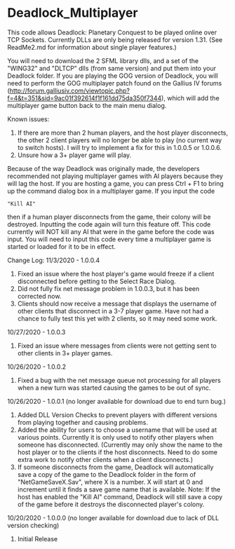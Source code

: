 # Deadlock_Multiplayer
This code allows Deadlock: Planetary Conquest to be played online over TCP Sockets. Currently DLLs are only being released for version 1.31. (See ReadMe2.md for information about single player features.)

You will need to download the 2 SFML library dlls, and a set of the "WING32" and "DLTCP" dlls (from same version) and put them into your Deadlock folder. If you are playing the GOG version of Deadlock, you will need to perform the GOG multiplayer patch found on the Gallius IV forums (http://forum.galliusiv.com/viewtopic.php?f=4&t=351&sid=9ac01f392614f1f161dd75da350f7344), which will add the multiplayer game button back to the main menu dialog.

Known issues:
1) If there are more than 2 human players, and the host player disconnects, the other 2 client players will no longer be able to play (no current way to switch hosts). I will try to implement a fix for this in 1.0.0.5 or 1.0.0.6.
2) Unsure how a 3+ player game will play.

Because of the way Deadlock was originally made, the developers recommended not playing multiplayer games with AI players because they will lag the host.
If you are hosting a game, you can press Ctrl + F1 to bring up the command dialog box in a multiplayer game. If you input the code 

    "Kill AI"

then if a human player disconnects from the game, their colony will be destroyed. Inputting the code again will turn this feature off. This code currently will NOT kill
any AI that were in the game before the code was input. You will need to input this code every time a multiplayer game is started or loaded for it to be in effect.

Change Log:
11/3/2020 - 1.0.0.4
1) Fixed an issue where the host player's game would freeze if a client disconnected before getting to the Select Race Dialog.
2) Did not fully fix net message problem in 1.0.0.3, but it has been corrected now.
3) Clients should now receive a message that displays the username of other clients that disconnect in a 3-7 player game. Have not had a chance to fully test this yet with 2 clients, so it may need some work.

10/27/2020 - 1.0.0.3
1) Fixed an issue where messages from clients were not getting sent to other clients in 3+ player games.

10/26/2020 - 1.0.0.2
1) Fixed a bug with the net message queue not processing for all players when a new turn was started causing the games to be out of sync.

10/26/2020 - 1.0.0.1 (no longer available for download due to end turn bug.)
1) Added DLL Version Checks to prevent players with different versions from playing together and causing problems.
2) Added the ability for users to choose a username that will be used at various points. Currently it is only used to notify other players when someone has disconnected. (Currently may only show the name to the host player or to the clients if the host disconnects. Need to do some extra work to notify other clients when a client disconnects.)
3) If someone disconnects from the game, Deadlock will automatically save a copy of the game to the Deadlock folder in the form of "NetGameSaveX.Sav", where X is a number. X will start at 0 and increment until it finds a save game name that is available. 
Note: If the host has enabled the "Kill AI" command, Deadlock will still save a copy of the game before it destroys the disconnected player's colony.

10/20/2020 - 1.0.0.0 (no longer available for download due to lack of DLL version checking)
1) Initial Release
